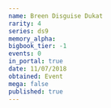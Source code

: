 ```yaml
---
name: Breen Disguise Dukat
rarity: 4
series: ds9
memory_alpha:
bigbook_tier: -1
events: 0
in_portal: true
date: 11/07/2018
obtained: Event
mega: false
published: true
---
```



